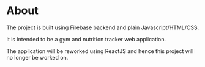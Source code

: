 # About
The project is built using Firebase backend and plain Javascript/HTML/CSS.

It is intended to be a gym and nutrition tracker web application.

The application will be reworked using ReactJS and hence this project will no longer be worked on.
